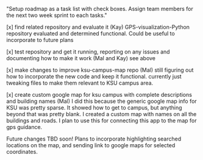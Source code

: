 "Setup roadmap as a task list with check boxes. Assign team members for the next two week sprint to each tasks."

[x] find related repository and evaluate it (Kay) GPS-visualization-Python repository evaluated and determined functional. Could be useful to incorporate to future plans

[x] test repository and get it running, reporting on any issues and documenting how to make it work (Mal and Kay) see above

[x] make changes to improve ksu-campus-map repo (Mal) still figuring out how to incorporate the new code and keep it functional. currently just tweaking files to make them relevant to KSU campus area.

[x] create custom google map for ksu campus with complete descriptions and building names (Mal) I did this because the generic google map info for KSU was pretty sparse. It showed how to get to campus, but anything beyond that was pretty blank. I created a custom map with names on all the buildings and roads. I plan to use this for connecting this app to the map for gps guidance.

Future changes TBD soon! Plans to incorporate highlighting searched locations on the map, and sending link to google maps for selected coordinates.
